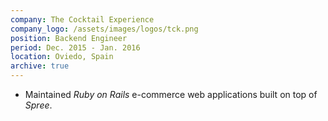 ```yaml
---
company: The Cocktail Experience
company_logo: /assets/images/logos/tck.png
position: Backend Engineer
period: Dec. 2015 - Jan. 2016
location: Oviedo, Spain
archive: true
---
```


- Maintained _Ruby on Rails_ e-commerce web applications built on top of _Spree_.
